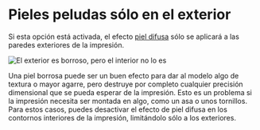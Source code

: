 Pieles peludas sólo en el exterior
====
Si esta opción está activada, el efecto [piel difusa](magic_fuzzy_skin_enabled.md) sólo se aplicará a las paredes exteriores de la impresión.

<!--screenshot {
"image_path": "magic_fuzzy_skin_outside_only.png",
"models": [{"script": "watch_strap_keeper.scad"}],
"camera_position": [-52, -37, 37],
"settings": {
    "magic_fuzzy_skin_enabled": true,
    "magic_fuzzy_skin_outside_only": true
},
"colours": 32
}-->
![El exterior es borroso, pero el interior no lo es](../images/magic_fuzzy_skin_outside_only.png)

Una piel borrosa puede ser un buen efecto para dar al modelo algo de textura o mayor agarre, pero destruye por completo cualquier precisión dimensional que se pueda esperar de la impresión. Esto es un problema si la impresión necesita ser montada en algo, como un asa o unos tornillos. Para estos casos, puedes desactivar el efecto de piel difusa en los contornos interiores de la impresión, limitándolo sólo a los exteriores.